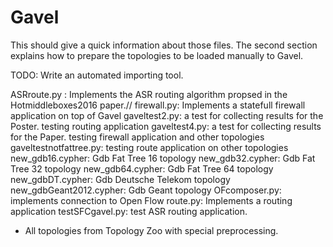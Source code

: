 # Gavel
This should give a quick information about those files. The second section explains how to prepare the topologies to be loaded manually to Gavel. 

TODO: 
Write an automated importing tool.

ASRroute.py : Implements the ASR routing algorithm propsed in the Hotmiddleboxes2016 paper.//
firewall.py: Implements a statefull firewall application on top of Gavel
gaveltest2.py: a test for collecting results for the Poster. testing routing application
gaveltest4.py: a test for collecting results for the Paper. testing firewall application and other topologies
gaveltestnotfattree.py: testing route application on other topologies
new_gdb16.cypher: Gdb Fat Tree 16 topology
new_gdb32.cypher: Gdb Fat Tree 32 topology
new_gdb64.cypher: Gdb Fat Tree 64 topology
new_gdbDT.cypher: Gdb Deutsche Telekom topology
new_gdbGeant2012.cypher: Gdb Geant topology
OFcomposer.py: implements connection to Open Flow
route.py: Implements a routing application
testSFCgavel.py: test ASR routing application.

* All topologies from Topology Zoo with special preprocessing.
